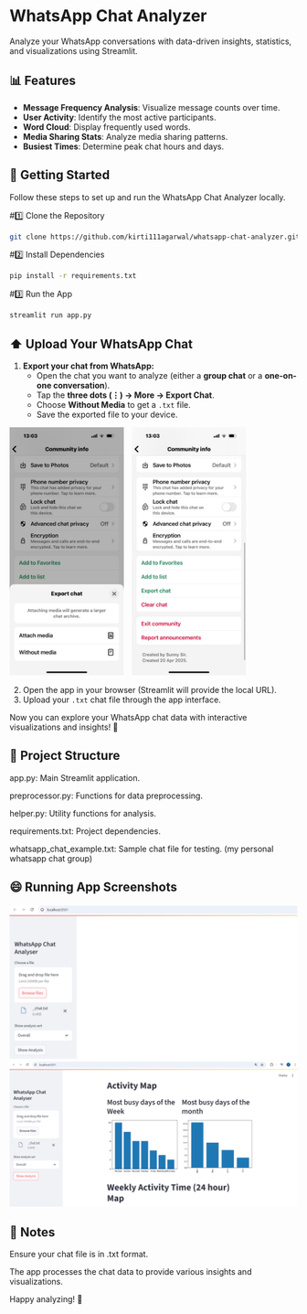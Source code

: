 # WhatsApp Chat Analyzer

Analyze your WhatsApp conversations with data-driven insights, statistics, and visualizations using Streamlit.

## 📊 Features

- **Message Frequency Analysis**: Visualize message counts over time.
- **User Activity**: Identify the most active participants.
- **Word Cloud**: Display frequently used words.
- **Media Sharing Stats**: Analyze media sharing patterns.
- **Busiest Times**: Determine peak chat hours and days.

## 🚀 Getting Started

Follow these steps to set up and run the WhatsApp Chat Analyzer locally.

#1️⃣ Clone the Repository
```bash
git clone https://github.com/kirti111agarwal/whatsapp-chat-analyzer.git
```

#2️⃣ Install Dependencies
```bash
pip install -r requirements.txt
```

#3️⃣ Run the App
```bash
streamlit run app.py
```
## ⬆️ Upload Your WhatsApp Chat

1. **Export your chat from WhatsApp:**
   - Open the chat you want to analyze (either a **group chat** or a **one-on-one conversation**).  
   - Tap the **three dots (⋮) → More → Export Chat**.  
   - Choose **Without Media** to get a `.txt` file.  
   - Save the exported file to your device.

<p float="left">
  <img src="screenshots/whatsapp1.jpeg" width="200" style="margin-right:10px;" />
  <img src="screenshots/whatsapp2.jpeg" width="200" />
</p>

2. Open the app in your browser (Streamlit will provide the local URL).  
3. Upload your `.txt` chat file through the app interface.

Now you can explore your WhatsApp chat data with interactive visualizations and insights! 🎉


## 📁 Project Structure

app.py: Main Streamlit application.

preprocessor.py: Functions for data preprocessing.

helper.py: Utility functions for analysis.

requirements.txt: Project dependencies.

whatsapp_chat_example.txt: Sample chat file for testing. (my personal whatsapp chat group)

## 😄 Running App Screenshots 

![App Preview](screenshots/step1.png)
![App Preview](screenshots/step2.png)


## 📌 Notes
Ensure your chat file is in .txt format.

The app processes the chat data to provide various insights and visualizations.

Happy analyzing! 🎉
